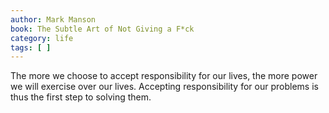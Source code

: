 ```yaml
---
author: Mark Manson
book: The Subtle Art of Not Giving a F*ck
category: life
tags: [ ]
---
```

The more we choose to accept responsibility for our lives, the more power we will exercise over our lives. Accepting responsibility for our problems is thus the first step to solving them.

